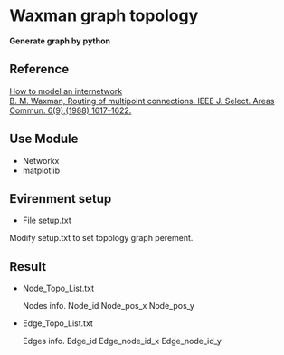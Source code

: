 # Waxman graph topology

**Generate graph by python**

## Reference

[How to model an internetwork](Paper_Reference/How_to_model_an_internetwork.pdf)  
[B. M. Waxman, Routing of multipoint connections. IEEE J. Select. Areas Commun. 6(9),(1988) 1617–1622.](Paper_Reference/Routing_of_multipoint_connections.pdf)


## Use Module

*	Networkx
*	matplotlib

## Evirenment setup

* File
	setup.txt

Modify setup.txt to set topology graph perement.

## Result

*	Node_Topo_List.txt

	Nodes info.
	Node_id Node_pos_x Node_pos_y
*	Edge_Topo_List.txt

	Edges info.
	Edge_id Edge_node_id_x Edge_node_id_y




